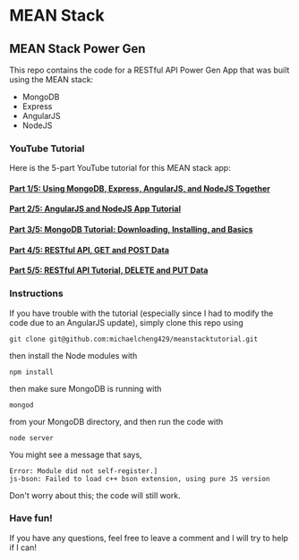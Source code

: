 # MEAN Stack 
<h2>MEAN Stack Power Gen</h2>



This repo contains the code for a RESTful API Power Gen App that was built using the MEAN stack:

<ul>
<li>MongoDB</li>
<li>Express</li>
<li>AngularJS</li>
<li>NodeJS</li>
</ul>

<h3>YouTube Tutorial</h3>

Here is the 5-part YouTube tutorial for this MEAN stack app:

<h4><a href="https://www.youtube.com/watch?v=kHV7gOHvNdk">Part 1/5: Using MongoDB, Express, AngularJS, and NodeJS Together</a></h4>

<h4><a href="https://www.youtube.com/watch?v=7F1nLajs4Eo">Part 2/5: AngularJS and NodeJS App Tutorial</a></h4>

<h4><a href="https://www.youtube.com/watch?v=oVIeMfvgTz8">Part 3/5: MongoDB Tutorial: Downloading, Installing, and Basics</a></h4>

<h4><a href="https://www.youtube.com/watch?v=iFsYJG3fGro">Part 4/5: RESTful API, GET and POST Data</a></h4>

<h4><a href="https://www.youtube.com/watch?v=06_SIzYXgqQ">Part 5/5: RESTful API Tutorial, DELETE and PUT Data</a></h4>

<h3>Instructions</h3>

If you have trouble with the tutorial (especially since I had to modify the code due to an AngularJS update), simply clone this repo using 

    git clone git@github.com:michaelcheng429/meanstacktutorial.git

then install the Node modules with

    npm install

then make sure MongoDB is running with

    mongod

from your MongoDB directory, and then run the code with 

    node server

You might see a message that says, 

    Error: Module did not self-register.]
    js-bson: Failed to load c++ bson extension, using pure JS version
    
Don't worry about this; the code will still work.

<h3>Have fun!</h3>

If you have any questions, feel free to leave a comment and I will try to help if I can!
